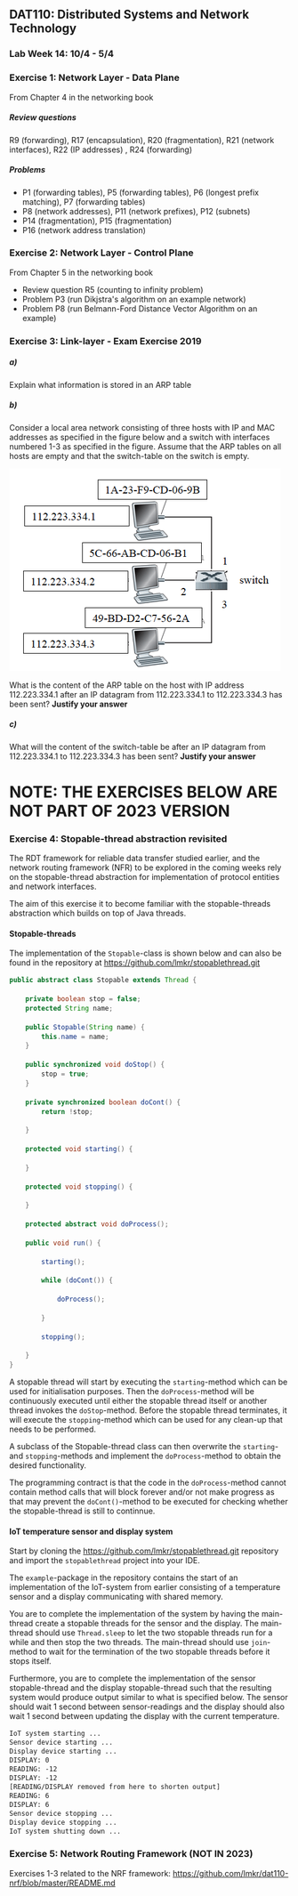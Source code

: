 ## DAT110: Distributed Systems and Network Technology

### Lab Week 14: 10/4 - 5/4

### Exercise 1: Network Layer - Data Plane

From Chapter 4 in the networking book

##### Review questions

R9 (forwarding), R17 (encapsulation), R20 (fragmentation), R21 (network interfaces), R22 (IP addresses) , R24 (forwarding)

##### Problems

- P1 (forwarding tables), P5 (forwarding tables), P6 (longest prefix matching), P7 (forwarding tables)
- P8 (network addresses), P11 (network prefixes), P12 (subnets)
- P14 (fragmentation), P15 (fragmentation)
- P16 (network address translation)

### Exercise 2: Network Layer - Control Plane

From Chapter 5 in the networking book

- Review question R5 (counting to infinity problem)
- Problem P3 (run Dikjstra's algorithm on an example network)
- Problem P8 (run Belmann-Ford Distance Vector Algorithm on an example)

### Exercise 3: Link-layer - Exam Exercise 2019

##### a)

Explain what information is stored in an ARP table

##### b)

Consider a local area network consisting of three hosts with IP and MAC addresses as specified in the figure below and a switch with interfaces numbered 1-3 as specified in the figure. Assume that the ARP tables on all hosts are empty and that the switch-table on the switch is empty.

![](assets/markdown-img-paste-20200409164038903.png)

What is the content of the ARP table on the host with IP address 112.223.334.1 after an IP datagram from 112.223.334.1 to 112.223.334.3 has been sent? **Justify your answer**

##### c)

What will the content of the switch-table be after an IP datagram from 112.223.334.1 to 112.223.334.3 has been sent? **Justify your answer**

# NOTE: THE EXERCISES BELOW ARE NOT PART OF 2023 VERSION

### Exercise 4: Stopable-thread abstraction revisited 

The RDT framework for reliable data transfer studied earlier, and the network routing framework (NFR) to be explored in the coming weeks rely on the stopable-thread abstraction for implementation of protocol entities and network interfaces.

The aim of this exercise it to become familiar with the stopable-threads abstraction which builds on top of Java threads.

#### Stopable-threads

The implementation of the `Stopable`-class is shown below and can also be found in the repository at https://github.com/lmkr/stopablethread.git

```java
public abstract class Stopable extends Thread {

	private boolean stop = false;
	protected String name;

	public Stopable(String name) {
		this.name = name;
	}

	public synchronized void doStop() {
		stop = true;
	}

	private synchronized boolean doCont() {
		return !stop;

	}

	protected void starting() {

	}

	protected void stopping() {

	}

	protected abstract void doProcess();

	public void run() {

		starting();

		while (doCont()) {

			doProcess();

		}

		stopping();

	}
}

```

A stopable thread will start by executing the `starting`-method which can be used for initialisation purposes. Then the `doProcess`-method will be continuously executed until either the stopable thread itself or another thread invokes the `doStop`-method. Before the stopable thread terminates, it will execute the `stopping`-method which can be used for any clean-up that needs to be performed.

A subclass of the Stopable-thread class can then overwrite the `starting`- and `stopping`-methods and implement the `doProcess`-method to obtain the desired functionality.

The programming contract is that the code in the `doProcess`-method cannot contain method calls that will block forever and/or not make progress as that may prevent the `doCont()`-method to be executed for checking whether the stopable-thread is still to continnue.

#### IoT temperature sensor and display system

Start by cloning the https://github.com/lmkr/stopablethread.git repository and import the `stopablethread` project into your IDE.

The `example`-package in the repository contains the start of an implementation of the IoT-system from earlier consisting of a temperature sensor and a display communicating with shared memory.

You are to complete the implementation of the system by having the main-thread create a stopable threads for the sensor and the display. The main-thread should use `Thread.sleep` to let the two stopable threads run for a while and then stop the two threads. The main-thread should use `join`-method to wait for the termination of the two stopable threads before it stops itself.

Furthermore, you are to complete the implementation of the sensor stopable-thread and the display stopable-thread such that the resulting system would produce output similar to what is specified below. The sensor should wait 1 second between sensor-readings and the display should also wait 1 second between updating the display with the current temperature.

```
IoT system starting ...
Sensor device starting ...
Display device starting ...
DISPLAY: 0
READING: -12
DISPLAY: -12
[READING/DISPLAY removed from here to shorten output]
READING: 6
DISPLAY: 6
Sensor device stopping ...
Display device stopping ...
IoT system shutting down ...
```

### Exercise 5: Network Routing Framework (NOT IN 2023)

Exercises 1-3 related to the NRF framework: https://github.com/lmkr/dat110-nrf/blob/master/README.md
